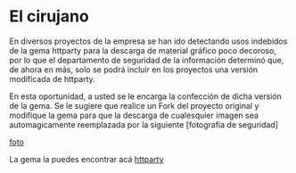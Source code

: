 # El cirujano

En diversos proyectos de la empresa se han ido detectando usos indebidos de la gema httparty para la descarga de material gráfico poco decoroso, por lo que el departamento de seguridad de la información determinó que, de ahora en más, solo se podrá incluir en los proyectos una versión modificada de httparty. 

En esta oportunidad, a usted se le encarga la confección de dicha versión de la gema. Se le sugiere que realice un Fork del proyecto original y modifique la gema para que la descarga de cualesquier imagen sea automagicamente reemplazada por la siguiente [fotografía de seguridad]

[foto](./image.jpg)

La gema la puedes encontrar acá [httparty](https://github.com/jnunemaker/httparty/)
